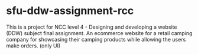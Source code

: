# sfu-ddw-assignment-rcc
This is a project for NCC level 4 - Designing and developing a website (DDW) subject final assignment. An ecommerce website for a retail camping company for showcasing their camping products while allowing the users make orders. (only UI)
